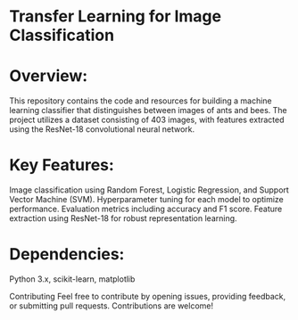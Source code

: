 # Transfer Learning for Image Classification
# Overview: 
This repository contains the code and resources for building a machine learning classifier that distinguishes between images of ants and bees. The project utilizes a dataset consisting of 403 images, with features extracted using the ResNet-18 convolutional neural network.

# Key Features:
Image classification using Random Forest, Logistic Regression, and Support Vector Machine (SVM).
Hyperparameter tuning for each model to optimize performance.
Evaluation metrics including accuracy and F1 score.
Feature extraction using ResNet-18 for robust representation learning.

# Dependencies:
Python 3.x,
scikit-learn,
matplotlib

Contributing
Feel free to contribute by opening issues, providing feedback, or submitting pull requests. Contributions are welcome!
